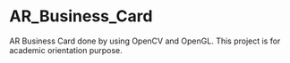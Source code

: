 # AR_Business_Card
AR Business Card done by using OpenCV and OpenGL. This project is for academic orientation purpose.
